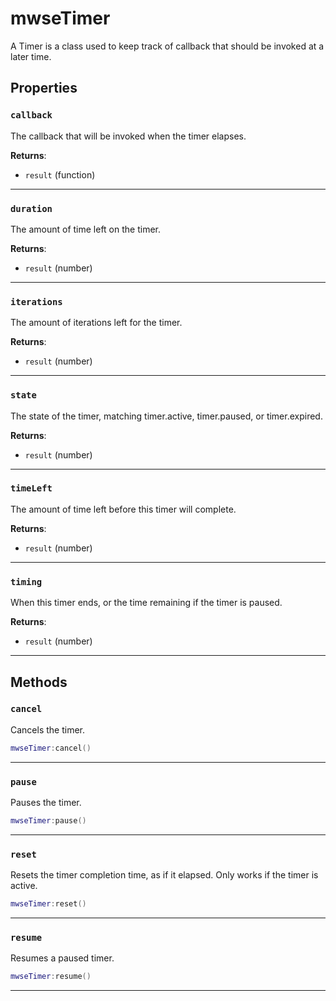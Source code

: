 # mwseTimer

A Timer is a class used to keep track of callback that should be invoked at a later time.

## Properties

### `callback`

The callback that will be invoked when the timer elapses.

**Returns**:

* `result` (function)

***

### `duration`

The amount of time left on the timer.

**Returns**:

* `result` (number)

***

### `iterations`

The amount of iterations left for the timer.

**Returns**:

* `result` (number)

***

### `state`

The state of the timer, matching timer.active, timer.paused, or timer.expired.

**Returns**:

* `result` (number)

***

### `timeLeft`

The amount of time left before this timer will complete.

**Returns**:

* `result` (number)

***

### `timing`

When this timer ends, or the time remaining if the timer is paused.

**Returns**:

* `result` (number)

***

## Methods

### `cancel`

Cancels the timer.

```lua
mwseTimer:cancel()
```

***

### `pause`

Pauses the timer.

```lua
mwseTimer:pause()
```

***

### `reset`

Resets the timer completion time, as if it elapsed. Only works if the timer is active.

```lua
mwseTimer:reset()
```

***

### `resume`

Resumes a paused timer.

```lua
mwseTimer:resume()
```

***

